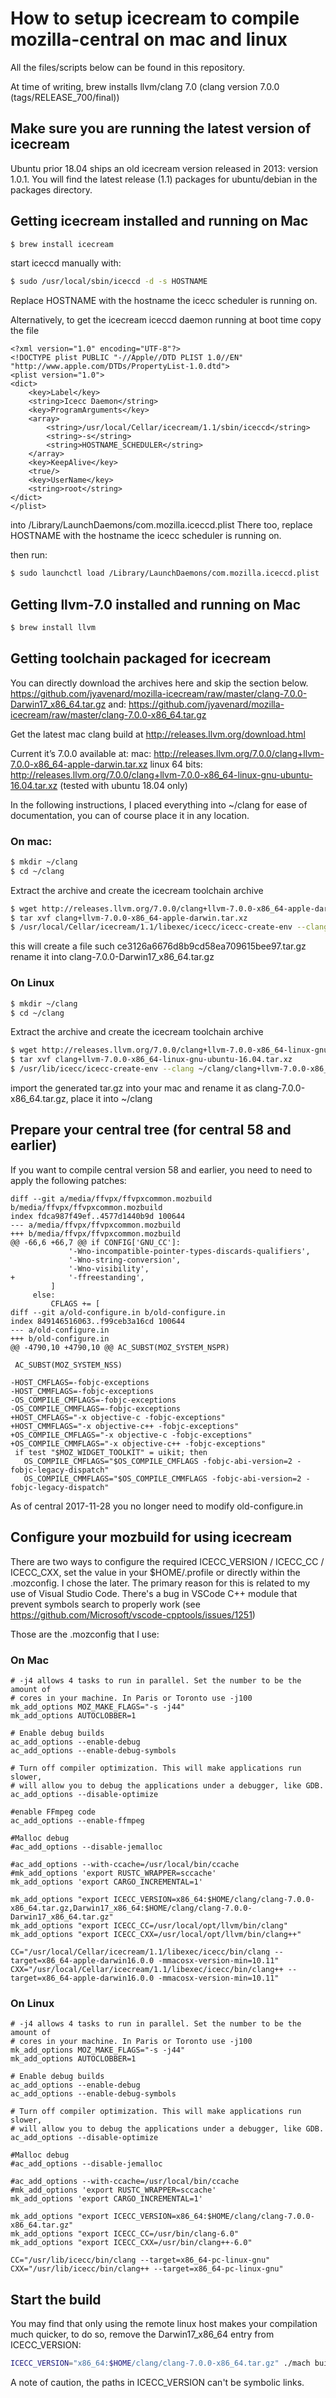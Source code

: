 # How to setup icecream to compile mozilla-central on mac and linux

All the files/scripts below can be found in this repository.

At time of writing, brew installs llvm/clang 7.0 (clang version 7.0.0 (tags/RELEASE_700/final))

## Make sure you are running the latest version of icecream

Ubuntu prior 18.04 ships an old icecream version released in 2013: version 1.0.1. You will find the latest release (1.1) packages for ubuntu/debian in the packages directory.

## Getting icecream installed and running on Mac

```bash
$ brew install icecream
```

start iceccd manually with:
```bash
$ sudo /usr/local/sbin/iceccd -d -s HOSTNAME
```

Replace HOSTNAME with the hostname the icecc scheduler is running on.

Alternatively, to get the icecream iceccd daemon running at boot time
copy the file
```
<?xml version="1.0" encoding="UTF-8"?>
<!DOCTYPE plist PUBLIC "-//Apple//DTD PLIST 1.0//EN" "http://www.apple.com/DTDs/PropertyList-1.0.dtd">
<plist version="1.0">
<dict>
    <key>Label</key>
    <string>Icecc Daemon</string>
    <key>ProgramArguments</key>
    <array>
        <string>/usr/local/Cellar/icecream/1.1/sbin/iceccd</string>
        <string>-s</string>
        <string>HOSTNAME_SCHEDULER</string>
    </array>
    <key>KeepAlive</key>
    <true/>
    <key>UserName</key>
    <string>root</string>
</dict>
</plist>
```

into /Library/LaunchDaemons/com.mozilla.iceccd.plist
There too, replace HOSTNAME with the hostname the icecc scheduler is running on.

then run:
```bash
$ sudo launchctl load /Library/LaunchDaemons/com.mozilla.iceccd.plist
```

## Getting llvm-7.0 installed and running on Mac

```bash
$ brew install llvm
```

## Getting toolchain packaged for icecream

You can directly download the archives here and skip the section below.
https://github.com/jyavenard/mozilla-icecream/raw/master/clang-7.0.0-Darwin17_x86_64.tar.gz
and:
https://github.com/jyavenard/mozilla-icecream/raw/master/clang-7.0.0-x86_64.tar.gz


Get the latest mac clang build at http://releases.llvm.org/download.html

Current it’s 7.0.0 available at:
mac: http://releases.llvm.org/7.0.0/clang+llvm-7.0.0-x86_64-apple-darwin.tar.xz
linux 64 bits: http://releases.llvm.org/7.0.0/clang+llvm-7.0.0-x86_64-linux-gnu-ubuntu-16.04.tar.xz
(tested with ubuntu 18.04 only)

In the following instructions, I placed everything into ~/clang for ease of documentation, you can of course place it in any location.

### On mac:
```bash
$ mkdir ~/clang
$ cd ~/clang
```

Extract the archive and create the icecream toolchain archive
```bash
$ wget http://releases.llvm.org/7.0.0/clang+llvm-7.0.0-x86_64-apple-darwin.tar.xz
$ tar xvf clang+llvm-7.0.0-x86_64-apple-darwin.tar.xz
$ /usr/local/Cellar/icecream/1.1/libexec/icecc/icecc-create-env --clang ~/clang/clang+llvm-7.0.0-x86_64-apple-darwin/bin/clang /usr/local/Cellar/icecream/1.1/libexec/icecc/compilerwrapper
```

this will create a file such ce3126a6676d8b9cd58ea709615bee97.tar.gz
rename it into clang-7.0.0-Darwin17_x86_64.tar.gz

### On Linux
```bash
$ mkdir ~/clang
$ cd ~/clang
```

Extract the archive and create the icecream toolchain archive
```bash
$ wget http://releases.llvm.org/7.0.0/clang+llvm-7.0.0-x86_64-linux-gnu-ubuntu-16.04.tar.xz
$ tar xvf clang+llvm-7.0.0-x86_64-linux-gnu-ubuntu-16.04.tar.xz
$ /usr/lib/icecc/icecc-create-env --clang ~/clang/clang+llvm-7.0.0-x86_64-linux-gnu-ubuntu-16.04/bin/clang /usr/lib/icecc/compilerwrapper
```

import the generated tar.gz into your mac and rename it as clang-7.0.0-x86_64.tar.gz, place it into ~/clang

## Prepare your central tree (for central 58 and earlier)

If you want to compile central version 58 and earlier, you need to need to apply the following patches:

```
diff --git a/media/ffvpx/ffvpxcommon.mozbuild b/media/ffvpx/ffvpxcommon.mozbuild
index fdca987f49ef..4577d1440b9d 100644
--- a/media/ffvpx/ffvpxcommon.mozbuild
+++ b/media/ffvpx/ffvpxcommon.mozbuild
@@ -66,6 +66,7 @@ if CONFIG['GNU_CC']:
             '-Wno-incompatible-pointer-types-discards-qualifiers',
             '-Wno-string-conversion',
             '-Wno-visibility',
+            '-ffreestanding',
         ]
     else:
         CFLAGS += [
diff --git a/old-configure.in b/old-configure.in
index 849146516063..f99ceb3a16cd 100644
--- a/old-configure.in
+++ b/old-configure.in
@@ -4790,10 +4790,10 @@ AC_SUBST(MOZ_SYSTEM_NSPR)
 
 AC_SUBST(MOZ_SYSTEM_NSS)
 
-HOST_CMFLAGS=-fobjc-exceptions
-HOST_CMMFLAGS=-fobjc-exceptions
-OS_COMPILE_CMFLAGS=-fobjc-exceptions
-OS_COMPILE_CMMFLAGS=-fobjc-exceptions
+HOST_CMFLAGS="-x objective-c -fobjc-exceptions"
+HOST_CMMFLAGS="-x objective-c++ -fobjc-exceptions"
+OS_COMPILE_CMFLAGS="-x objective-c -fobjc-exceptions"
+OS_COMPILE_CMMFLAGS="-x objective-c++ -fobjc-exceptions"
 if test "$MOZ_WIDGET_TOOLKIT" = uikit; then
   OS_COMPILE_CMFLAGS="$OS_COMPILE_CMFLAGS -fobjc-abi-version=2 -fobjc-legacy-dispatch"
   OS_COMPILE_CMMFLAGS="$OS_COMPILE_CMMFLAGS -fobjc-abi-version=2 -fobjc-legacy-dispatch"
```

As of central 2017-11-28 you no longer need to modify old-configure.in

## Configure your mozbuild for using icecream

There are two ways to configure the required ICECC_VERSION / ICECC_CC / ICECC_CXX, set the value in your $HOME/.profile or directly within the .mozconfig. I chose the later.
The primary reason for this is related to my use of Visual Studio Code. There's a bug in VSCode C++ module that prevent symbols search to properly work (see https://github.com/Microsoft/vscode-cpptools/issues/1251)

Those are the .mozconfig that I use:

### On Mac

```
# -j4 allows 4 tasks to run in parallel. Set the number to be the amount of
# cores in your machine. In Paris or Toronto use -j100
mk_add_options MOZ_MAKE_FLAGS="-s -j44"
mk_add_options AUTOCLOBBER=1

# Enable debug builds
ac_add_options --enable-debug
ac_add_options --enable-debug-symbols

# Turn off compiler optimization. This will make applications run slower,
# will allow you to debug the applications under a debugger, like GDB.
ac_add_options --disable-optimize

#enable FFmpeg code
ac_add_options --enable-ffmpeg

#Malloc debug
#ac_add_options --disable-jemalloc

#ac_add_options --with-ccache=/usr/local/bin/ccache
#mk_add_options 'export RUSTC_WRAPPER=sccache'
mk_add_options 'export CARGO_INCREMENTAL=1'

mk_add_options "export ICECC_VERSION=x86_64:$HOME/clang/clang-7.0.0-x86_64.tar.gz,Darwin17_x86_64:$HOME/clang/clang-7.0.0-Darwin17_x86_64.tar.gz"
mk_add_options "export ICECC_CC=/usr/local/opt/llvm/bin/clang"
mk_add_options "export ICECC_CXX=/usr/local/opt/llvm/bin/clang++"

CC="/usr/local/Cellar/icecream/1.1/libexec/icecc/bin/clang --target=x86_64-apple-darwin16.0.0 -mmacosx-version-min=10.11"
CXX="/usr/local/Cellar/icecream/1.1/libexec/icecc/bin/clang++ --target=x86_64-apple-darwin16.0.0 -mmacosx-version-min=10.11"
```

### On Linux

```
# -j4 allows 4 tasks to run in parallel. Set the number to be the amount of
# cores in your machine. In Paris or Toronto use -j100
mk_add_options MOZ_MAKE_FLAGS="-s -j44"
mk_add_options AUTOCLOBBER=1

# Enable debug builds
ac_add_options --enable-debug
ac_add_options --enable-debug-symbols

# Turn off compiler optimization. This will make applications run slower,
# will allow you to debug the applications under a debugger, like GDB.
ac_add_options --disable-optimize

#Malloc debug
#ac_add_options --disable-jemalloc

#ac_add_options --with-ccache=/usr/local/bin/ccache
#mk_add_options 'export RUSTC_WRAPPER=sccache'
mk_add_options 'export CARGO_INCREMENTAL=1'

mk_add_options "export ICECC_VERSION=x86_64:$HOME/clang/clang-7.0.0-x86_64.tar.gz"
mk_add_options "export ICECC_CC=/usr/bin/clang-6.0"
mk_add_options "export ICECC_CXX=/usr/bin/clang++-6.0"

CC="/usr/lib/icecc/bin/clang --target=x86_64-pc-linux-gnu"
CXX="/usr/lib/icecc/bin/clang++ --target=x86_64-pc-linux-gnu"
```

## Start the build

You may find that only using the remote linux host makes your compilation much quicker, to do so, remove the Darwin17_x86_64 entry from ICECC_VERSION:
```bash
ICECC_VERSION="x86_64:$HOME/clang/clang-7.0.0-x86_64.tar.gz" ./mach build -j32
```

A note of caution, the paths in ICECC_VERSION can't be symbolic links.
